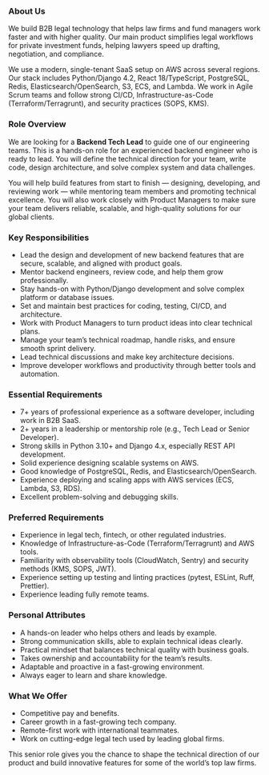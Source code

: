 ### About Us

We build B2B legal technology that helps law firms and fund managers work
faster and with higher quality. Our main product simplifies legal workflows
for private investment funds, helping lawyers speed up drafting, negotiation,
and compliance.

We use a modern, single-tenant SaaS setup on AWS across several regions. Our
stack includes Python/Django 4.2, React 18/TypeScript, PostgreSQL, Redis,
Elasticsearch/OpenSearch, S3, ECS, and Lambda. We work in Agile Scrum teams
and follow strong CI/CD, Infrastructure-as-Code (Terraform/Terragrunt), and
security practices (SOPS, KMS).

### Role Overview

We are looking for a **Backend Tech Lead** to guide one of our engineering
teams. This is a hands-on role for an experienced backend engineer who is
ready to lead. You will define the technical direction for your team, write
code, design architecture, and solve complex system and data challenges.

You will help build features from start to finish — designing, developing, and
reviewing work — while mentoring team members and promoting technical
excellence. You will also work closely with Product Managers to make sure your
team delivers reliable, scalable, and high-quality solutions for our global
clients.

### Key Responsibilities

  * Lead the design and development of new backend features that are secure, scalable, and aligned with product goals.
  * Mentor backend engineers, review code, and help them grow professionally.
  * Stay hands-on with Python/Django development and solve complex platform or database issues.
  * Set and maintain best practices for coding, testing, CI/CD, and architecture.
  * Work with Product Managers to turn product ideas into clear technical plans.
  * Manage your team’s technical roadmap, handle risks, and ensure smooth sprint delivery.
  * Lead technical discussions and make key architecture decisions.
  * Improve developer workflows and productivity through better tools and automation.

### Essential Requirements

  * 7+ years of professional experience as a software developer, including work in B2B SaaS.
  * 2+ years in a leadership or mentorship role (e.g., Tech Lead or Senior Developer).
  * Strong skills in Python 3.10+ and Django 4.x, especially REST API development.
  * Solid experience designing scalable systems on AWS.
  * Good knowledge of PostgreSQL, Redis, and Elasticsearch/OpenSearch.
  * Experience deploying and scaling apps with AWS services (ECS, Lambda, S3, RDS).
  * Excellent problem-solving and debugging skills.

### Preferred Requirements

  * Experience in legal tech, fintech, or other regulated industries.
  * Knowledge of Infrastructure-as-Code (Terraform/Terragrunt) and AWS tools.
  * Familiarity with observability tools (CloudWatch, Sentry) and security methods (KMS, SOPS, JWT).
  * Experience setting up testing and linting practices (pytest, ESLint, Ruff, Prettier).
  * Experience leading fully remote teams.

### Personal Attributes

  * A hands-on leader who helps others and leads by example.
  * Strong communication skills, able to explain technical ideas clearly.
  * Practical mindset that balances technical quality with business goals.
  * Takes ownership and accountability for the team’s results.
  * Adaptable and proactive in a fast-growing environment.
  * Always eager to learn and share knowledge.

### What We Offer

  * Competitive pay and benefits.
  * Career growth in a fast-growing tech company.
  * Remote-first work with international teammates.
  * Work on cutting-edge legal tech used by leading global firms.

This senior role gives you the chance to shape the technical direction of our
product and build innovative features for some of the world’s top law firms.